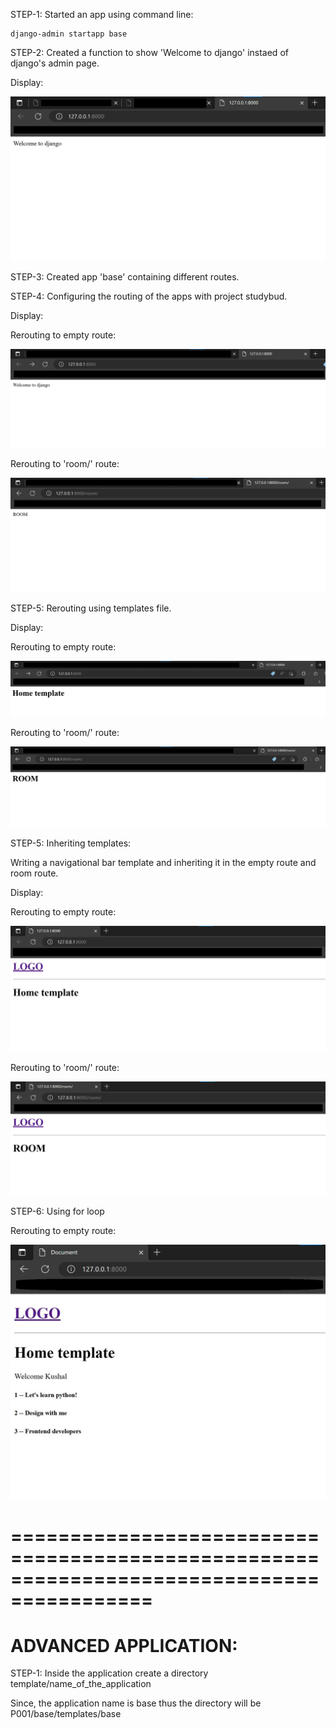 STEP-1: Started an app using command line:

```
django-admin startapp base
```

STEP-2: Created a function to show 'Welcome to django' instaed of django's admin page.

Display:

![SS001](https://github.com/KBhadraGIT/DJANGO-PROJECT/blob/main/P001/base/images/SS001.jpg)

STEP-3: Created app 'base' containing different routes.

STEP-4: Configuring the routing of the apps with project studybud.

Display:

Rerouting to empty route:

![SS002](https://github.com/KBhadraGIT/DJANGO-PROJECT/blob/main/P001/base/images/SS002.jpg)

Rerouting to 'room/' route:

![SS003](https://github.com/KBhadraGIT/DJANGO-PROJECT/blob/main/P001/base/images/SS003.jpg)

STEP-5: Rerouting using templates file.

Display:

Rerouting to empty route:

![S004](https://github.com/KBhadraGIT/DJANGO-PROJECT/blob/main/P001/base/images/SS004.jpg)

Rerouting to 'room/' route:

![SS005](https://github.com/KBhadraGIT/DJANGO-PROJECT/blob/main/P001/base/images/SS005.jpg)

STEP-5: Inheriting templates:

Writing a navigational bar template and inheriting it in the empty route and room route.

Display: 

Rerouting to empty route:

![SS006](https://github.com/KBhadraGIT/DJANGO-PROJECT/blob/main/P001/base/images/SS006.jpg)

Rerouting to 'room/' route:

![SS007](https://github.com/KBhadraGIT/DJANGO-PROJECT/blob/main/P001/base/images/SS007.jpg)

STEP-6: Using for loop

Rerouting to empty route:

![SS008](https://github.com/KBhadraGIT/DJANGO-PROJECT/blob/main/P001/base/images/SS008.jpg)

==========================================================================================
============================================================

# ADVANCED APPLICATION:

STEP-1: Inside the application create a directory template/name_of_the_application 

Since, the application name is base thus the directory will be P001/base/templates/base